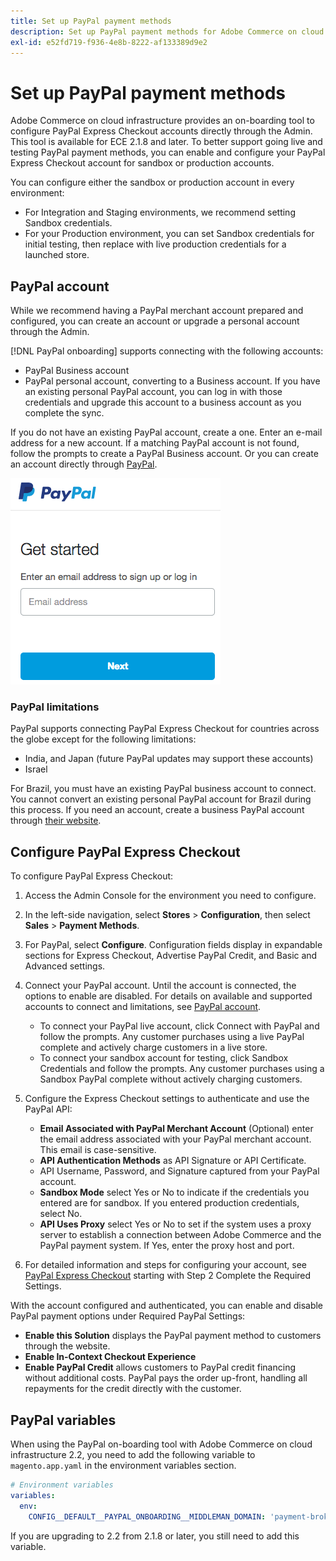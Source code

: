 ```yaml
---
title: Set up PayPal payment methods
description: Set up PayPal payment methods for Adobe Commerce on cloud infrastructure.
exl-id: e52fd719-f936-4e8b-8222-af133389d9e2
---
```

# Set up PayPal payment methods

Adobe Commerce on cloud infrastructure provides an on-boarding tool to configure PayPal Express Checkout accounts directly through the Admin. This tool is available for ECE 2.1.8 and later. To better support going live and testing PayPal payment methods, you can enable and configure your PayPal Express Checkout account for sandbox or production accounts.

You can configure either the sandbox or production account in every environment:

*  For Integration and Staging environments, we recommend setting Sandbox credentials.
*  For your Production environment, you can set Sandbox credentials for initial testing, then replace with live production credentials for a launched store.

## PayPal account

While we recommend having a PayPal merchant account prepared and configured, you can create an account or upgrade a personal account through the Admin.

[!DNL PayPal onboarding] supports connecting with the following accounts:

*  PayPal Business account
*  PayPal personal account, converting to a Business account. If you have an existing personal PayPal account, you can log in with those credentials and upgrade this account to a business account as you complete the sync.

If you do not have an existing PayPal account, create a one. Enter an e-mail address for a new account. If a matching PayPal account is not found, follow the prompts to create a PayPal Business account. Or you can create an account directly through [PayPal](https://www.paypal.com/us/webapps/mpp/account-selection).

![Log in to PayPal](../../assets/paypal-access.png)

### PayPal limitations

PayPal supports connecting PayPal Express Checkout for countries across the globe except for the following limitations:

*  India, and Japan (future PayPal updates may support these accounts)
*  Israel

For Brazil, you must have an existing PayPal business account to connect. You cannot convert an existing personal PayPal account for Brazil during this process. If you need an account, create a business PayPal account through [their website](https://www.paypal.com/us/webapps/mpp/account-selection).

## Configure PayPal Express Checkout

To configure PayPal Express Checkout:

1. Access the Admin Console for the environment you need to configure.
1. In the left-side navigation, select **Stores** > **Configuration**, then select **Sales** > **Payment Methods**.
1. For PayPal, select **Configure**. Configuration fields display in expandable sections for Express Checkout, Advertise PayPal Credit, and Basic and Advanced settings.
1. Connect your PayPal account. Until the account is connected, the options to enable are disabled. For details on available and supported accounts to connect and limitations, see [PayPal account](#paypal-account).

   *  To connect your PayPal live account, click Connect with PayPal and follow the prompts. Any customer purchases using a live PayPal complete and actively charge customers in a live store.
   *  To connect your sandbox account for testing, click Sandbox Credentials and follow the prompts. Any customer purchases using a Sandbox PayPal complete without actively charging customers.

1. Configure the Express Checkout settings to authenticate and use the PayPal API:

   *  **Email Associated with PayPal Merchant Account** (Optional) enter the email address associated with your PayPal merchant account. This email is case-sensitive.
   *  **API Authentication Methods** as API Signature or API Certificate.
   *  API Username, Password, and Signature captured from your PayPal account.
   *  **Sandbox Mode** select Yes or No to indicate if the credentials you entered are for sandbox. If you entered production credentials, select No.
   *  **API Uses Proxy** select Yes or No to set if the system uses a proxy server to establish a connection between Adobe Commerce and the PayPal payment system. If Yes, enter the proxy host and port.

1. For detailed information and steps for configuring your account, see [PayPal Express Checkout](https://docs.magento.com/user-guide/payment/paypal-express-checkout.html) starting with Step 2 Complete the Required Settings.

With the account configured and authenticated, you can enable and disable PayPal payment options under Required PayPal Settings:

*  **Enable this Solution** displays the PayPal payment method to customers through the website.
*  **Enable In-Context Checkout Experience**
*  **Enable PayPal Credit** allows customers to PayPal credit financing without additional costs. PayPal pays the order up-front, handling all repayments for the credit directly with the customer.

## PayPal variables

When using the PayPal on-boarding tool with Adobe Commerce on cloud infrastructure 2.2, you need to add the following variable to `magento.app.yaml` in the environment variables section.

```yaml
# Environment variables
variables:
  env:
    CONFIG__DEFAULT__PAYPAL_ONBOARDING__MIDDLEMAN_DOMAIN: 'payment-broker.magento.com'
```

If you are upgrading to 2.2 from 2.1.8 or later, you still need to add this variable.

